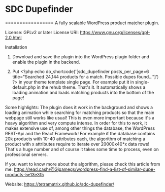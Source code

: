 # SDC Dupefinder
=================
A fully scalable WordPress product matcher plugin.

License: GPLv2 or later
License URI: https://www.gnu.org/licenses/gpl-2.0.html


Installation
1. Download and save the plugin into the WordPress plugin folder and enable the plugin in the backend.

2. Put \<?php echo do_shortcode('[sdc_dupefinder posts_per_page=6 title="Searched 24,144 products for a match. Possible dupes found..."]') \?> in your theme template single page.
For example put it in single-default.php in the rehub theme. That's it. It automatically shows a loading animation and loads matching products into the bottom of the page!

Some highlights:
The plugin does it work in the background and shows a loading animation while searching for matching products so that the main webpage still works like usual! This is even more important because it's a heavy algorithm and very compute intense. In order for this to work, it makes extensive use of, among other things the database, the WordPress REST-Api and the React Framework! For example if the database contains 20k products with 10-40 attributes each, the algorithm of matching a product with x attributes require to iterate over 20000x40*x data rows! That's a huge number and of course it takes some time to process, even on professional servers.

If you want to know more about the algorithm, please check this article from me: https://read.cash/@Gigamegs/wordpress-find-a-list-of-similar-dupe-products-5e13e3f5

Website: https://tetramatrix.github.io/sdc-dupefinder/
